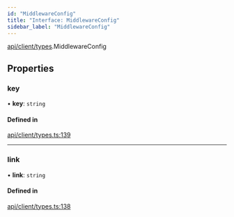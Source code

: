 ```yaml
---
id: "MiddlewareConfig"
title: "Interface: MiddlewareConfig"
sidebar_label: "MiddlewareConfig"
---
```


[api/client/types](../../../../../modules/API/Client/Types/Types.md).MiddlewareConfig

## Properties

### key

• **key**: `string`

#### Defined in

[api/client/types.ts:139](https://github.com/PolymeshAssociation/polymesh-sdk/blob/c8da9dfce/src/api/client/types.ts#L139)

___

### link

• **link**: `string`

#### Defined in

[api/client/types.ts:138](https://github.com/PolymeshAssociation/polymesh-sdk/blob/c8da9dfce/src/api/client/types.ts#L138)
